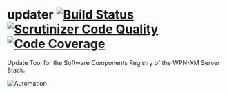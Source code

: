 updater [![Build Status](https://travis-ci.org/WPN-XM/updater.svg?branch=master)](https://travis-ci.org/WPN-XM/updater) [![Scrutinizer Code Quality](https://scrutinizer-ci.com/g/WPN-XM/updater/badges/quality-score.png?b=master)](https://scrutinizer-ci.com/g/WPN-XM/updater/?branch=master) [![Code Coverage](https://scrutinizer-ci.com/g/WPN-XM/updater/badges/coverage.png?b=master)](https://scrutinizer-ci.com/g/WPN-XM/updater/?branch=master) 
=======

Update Tool for the Software Components Registry of the WPN-XM Server Stack.


![Automation](http://imgs.xkcd.com/comics/automation.png)


